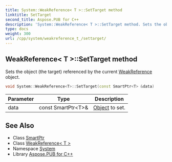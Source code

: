 ```yaml
---
title: System::WeakReference< T >::SetTarget method
linktitle: SetTarget
second_title: Aspose.PUB for C++
description: 'System::WeakReference< T >::SetTarget method. Sets the object (the target) referenced by the current WeakReference object in C++.'
type: docs
weight: 300
url: /cpp/system/weakreference_t_/settarget/
---
```

## WeakReference< T >::SetTarget method


Sets the object (the target) referenced by the current [WeakReference](../../weakreference/) object.

```cpp
void System::WeakReference<T>::SetTarget(const SmartPtr<T> &data)
```


| Parameter | Type | Description |
| --- | --- | --- |
| data | const SmartPtr\<T\>\& | [Object](../../object/) to set. |

## See Also

* Class [SmartPtr](../../smartptr/)
* Class [WeakReference< T >](../)
* Namespace [System](../../)
* Library [Aspose.PUB for C++](../../../)
